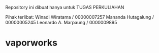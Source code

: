 Repository ini dibuat hanya untuk TUGAS PERKULIAHAN

Pihak terlibat:
Winadi Wiratama 	 / 00000007257
Mananda Hutagalung 	 / 00000005245
Leonardo A. Marpaung / 0000009895

# vaporworks
